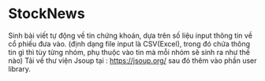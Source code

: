 # StockNews
Sinh bài viết tự động về tin chứng khoán, dựa trên số liệu input thông tin về cổ phiếu đưa vào.
(định dạng file input là CSV(Excel), trong đó chứa thông tin gì thì tùy từng nhóm, phụ thuộc vào tin mà mỗi nhóm sẽ sinh ra như thế nào)
Tải về thư viện Jsoup tại : https://jsoup.org/ sau đó thêm vào phần user library.
